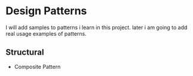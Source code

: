# Design Patterns
I will add samples to patterns i learn in this project. later i am going to add real usage examples of
patterns.

## Structural
- Composite Pattern
